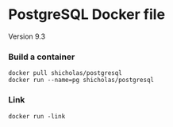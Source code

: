 # PostgreSQL Docker file

Version 9.3

### Build a container

```
docker pull shicholas/postgresql
docker run --name=pg shicholas/postgresql
```

### Link

```
docker run -link 
```

